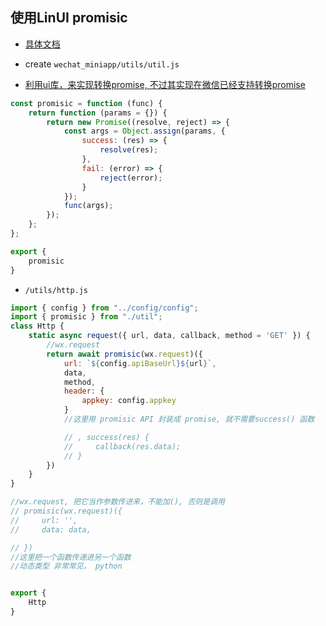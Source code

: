## 使用LinUI promisic

- [具体文档](https://doc.mini.talelin.com/function/)

- create `wechat_miniapp/utils/util.js`

- [利用ui库，来实现转换promise, 不过其实现在微信已经支持转换promise](https://course.talelin.com/lin/sleeve/4%20%E8%AF%BE%E7%A8%8B%E8%B5%84%E6%96%99.html#promisic)

```js
const promisic = function (func) {
    return function (params = {}) {
        return new Promise((resolve, reject) => {
            const args = Object.assign(params, {
                success: (res) => {
                    resolve(res);
                },
                fail: (error) => {
                    reject(error);
                }
            });
            func(args);
        });
    };
};

export {
    promisic
}
```

- `/utils/http.js`

```js
import { config } from "../config/config";
import { promisic } from "./util";
class Http {
    static async request({ url, data, callback, method = 'GET' }) {
        //wx.request
        return await promisic(wx.request)({
            url: `${config.apiBaseUrl}${url}`,
            data,
            method,
            header: {
                appkey: config.appkey
            }
            //这里用 promisic API 封装成 promise, 就不需要success() 函数

            // , success(res) {
            //     callback(res.data);
            // }
        })
    }
}

//wx.request, 把它当作参数传进来，不能加(), 否则是调用
// promisic(wx.request)({
//     url: '',
//     data: data,

// })
//这里把一个函数传递进另一个函数
//动态类型 非常常见， python


export {
    Http
}
```